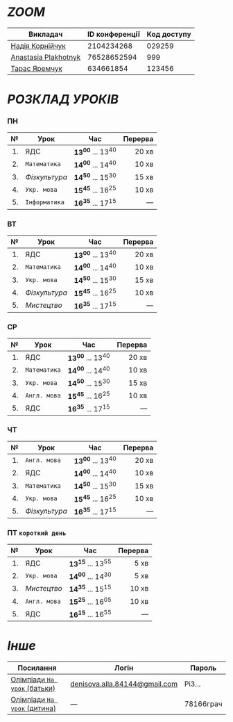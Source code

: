 # *ZOOM*

| Викладач | ID конференції | Код доступу |
|---|---|---|
| [Надія Корнійчук](https://us04web.zoom.us/j/2104234268?pwd=VndEblZtdnlkbzVQYWlsNDFUdHVTQT09&omn=77903642108) | 2104234268 | 029259 |
| [Anastasia Plakhotnyk](https://us04web.zoom.us/j/76528652594?pwd=uystTIL9xFVJ3Pl7xjc2Z3zjXLeffq.1) | 76528652594 | 999 |
| [Тарас Яремчук](https://us05web.zoom.us/j/4634661854?pwd=VmvYEDAahgVMNeTIXa7bA2jrfAmPqv.1) | 634661854 | 123456 |


# *РОЗКЛАД УРОКІВ*

### ПН

| № | Урок | Час | Перерва |
|---:|---|:---:|---:|
| 1.| ЯДС | **13<sup>00</sup>** ... 13<sup>40</sup> | 20 хв |
| 2.| `Математика` | **14<sup>00</sup>** ... 14<sup>40</sup> | 10 хв |
| 3.| *Фізкультура* | **14<sup>50</sup>** ... 15<sup>30</sup> | 15 хв |
| 4.| `Укр. мова` | **15<sup>45</sup>** ... 16<sup>25</sup> | 10 хв |
| 5.| `Інформатика` | **16<sup>35</sup>** ... 17<sup>15</sup> | — |

### ВТ

| № | Урок | Час | Перерва |
|---:|---|:---:|---:|
| 1.| ЯДС | **13<sup>00</sup>** ... 13<sup>40</sup> | 20 хв |
| 2.| `Математика` | **14<sup>00</sup>** ... 14<sup>40</sup> | 10 хв |
| 3.| `Укр. мова` | **14<sup>50</sup>** ... 15<sup>30</sup> | 15 хв |
| 4.| *Фізкультура* | **15<sup>45</sup>** ... 16<sup>25</sup> | 10 хв |
| 5.| *Мистецтво* | **16<sup>35</sup>** ... 17<sup>15</sup> | — |

### СР

| № | Урок | Час | Перерва |
|---:|---|:---:|---:|
| 1.| ЯДС | **13<sup>00</sup>** ... 13<sup>40</sup> | 20 хв |
| 2.| `Математика` | **14<sup>00</sup>** ... 14<sup>40</sup> | 10 хв |
| 3.| `Укр. мова` | **14<sup>50</sup>** ... 15<sup>30</sup> | 15 хв |
| 4.| `Англ. мова` | **15<sup>45</sup>** ... 16<sup>25</sup> | 10 хв |
| 5.| ЯДС | **16<sup>35</sup>** ... 17<sup>15</sup> | — |

### ЧТ

| № | Урок | Час | Перерва |
|---:|---|:---:|---:|
| 1.| `Англ. мова` | **13<sup>00</sup>** ... 13<sup>40</sup> | 20 хв |
| 2.| ЯДС | **14<sup>00</sup>** ... 14<sup>40</sup> | 10 хв |
| 3.| `Математика` | **14<sup>50</sup>** ... 15<sup>30</sup> | 15 хв |
| 4.| `Укр. мова` | **15<sup>45</sup>** ... 16<sup>25</sup> | 10 хв |
| 5.| *Фізкультура* | **16<sup>35</sup>** ... 17<sup>15</sup> | — |

### ПТ `короткий день`

| № | Урок | Час | Перерва |
|---:|---|:---:|---:|
| 1.| ЯДС | **13<sup>15</sup>** ... 13<sup>55</sup> | 5 хв |
| 2.| `Укр. мова` | **14<sup>00</sup>** ... 14<sup>30</sup> | 5 хв |
| 3.| *Мистецтво* | **14<sup>35</sup>** ... 15<sup>15</sup> | 10 хв |
| 4.| `Англ. мова` | **15<sup>25</sup>** ... 16<sup>05</sup> | 10 хв |
| 5.| ЯДС | **16<sup>15</sup>** ... 16<sup>55</sup> | — |

# *Інше*

| Посилання | Логін | Пароль |
|---|---|---|
| [Олімпіади `На урок` (батьки)](https://naurok.ua/) | denisova.alla.84144@gmail.com | Pi3... |
| [Олімпіади `На урок` (дитина)](https://naurok.ua/start) | — | 78166грач |
